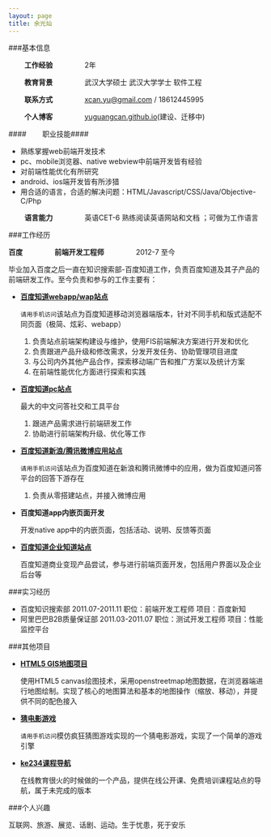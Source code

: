 ```yaml
---
layout: page
title: 余光灿
---
```


###基本信息


&nbsp;&nbsp;&nbsp;&nbsp;&nbsp;&nbsp;&nbsp;&nbsp;**工作经验**&nbsp;&nbsp;&nbsp;&nbsp;&nbsp;&nbsp;&nbsp;&nbsp;&nbsp;&nbsp;&nbsp;&nbsp;&nbsp;&nbsp;&nbsp;&nbsp;2年   
  
&nbsp;&nbsp;&nbsp;&nbsp;&nbsp;&nbsp;&nbsp;&nbsp;**教育背景**&nbsp;&nbsp;&nbsp;&nbsp;&nbsp;&nbsp;&nbsp;&nbsp;&nbsp;&nbsp;&nbsp;&nbsp;&nbsp;&nbsp;&nbsp;&nbsp;武汉大学硕士 武汉大学学士 软件工程        
 
&nbsp;&nbsp;&nbsp;&nbsp;&nbsp;&nbsp;&nbsp;&nbsp;**联系方式**&nbsp;&nbsp;&nbsp;&nbsp;&nbsp;&nbsp;&nbsp;&nbsp;&nbsp;&nbsp;&nbsp;&nbsp;&nbsp;&nbsp;&nbsp;&nbsp;<a href=mailto:xcan.yu@gmail.com>xcan.yu@gmail.com</a> / 18612445995  
 
&nbsp;&nbsp;&nbsp;&nbsp;&nbsp;&nbsp;&nbsp;&nbsp;**个人博客**&nbsp;&nbsp;&nbsp;&nbsp;&nbsp;&nbsp;&nbsp;&nbsp;&nbsp;&nbsp;&nbsp;&nbsp;&nbsp;&nbsp;&nbsp;&nbsp;[yuguangcan.github.io](http://yuguangcan.github.io)(建设、迁移中)   

####&nbsp;&nbsp;&nbsp;&nbsp;&nbsp;&nbsp;&nbsp;&nbsp;职业技能####

   - 熟练掌握web前端开发技术   
   - pc、mobile浏览器、native webview中前端开发皆有经验   
   - 对前端性能优化有所研究   
   - android、ios端开发皆有所涉猎    
   - 用合适的语言，合适的解决问题：HTML/Javascript/CSS/Java/Objective-C/Php 

&nbsp;&nbsp;&nbsp;&nbsp;&nbsp;&nbsp;&nbsp;&nbsp;**语言能力**&nbsp;&nbsp;&nbsp;&nbsp;&nbsp;&nbsp;&nbsp;&nbsp;&nbsp;&nbsp;&nbsp;&nbsp;&nbsp;&nbsp;&nbsp;&nbsp;英语CET-6 熟练阅读英语网站和文档 ；可做为工作语言
   

###工作经历

**百度**&nbsp;&nbsp;&nbsp;&nbsp;&nbsp;&nbsp;&nbsp;&nbsp;&nbsp;&nbsp;&nbsp;&nbsp;&nbsp;&nbsp;&nbsp;&nbsp;**前端开发工程师**&nbsp;&nbsp;&nbsp;&nbsp;&nbsp;&nbsp;&nbsp;&nbsp;&nbsp;&nbsp;&nbsp;&nbsp;&nbsp;&nbsp;&nbsp;&nbsp;2012-7 至今   

毕业加入百度之后一直在知识搜索部-百度知道工作，负责百度知道及其子产品的前端研发工作。至今负责和参与的工作主要有：

- **[百度知道webapp/wap站点](http://zhidao.baidu.com)**    

	`请用手机访问`该站点为百度知道移动浏览器端版本，针对不同手机和版式适配不同页面（极简、炫彩、webapp）

   1. 负责站点前端架构建设与维护，使用FIS前端解决方案进行开发和优化
   2. 负责跟进产品升级和修改需求，分发开发任务、协助管理项目进度
   3. 与公司内外其他产品合作，探索移动端广告和推广方案以及统计方案
   4. 在前端性能优化方面进行探索和实践

- **[百度知道pc站点](http://zhidao.baidu.com)**   

	最大的中文问答社交和工具平台

   1. 跟进产品需求进行前端研发工作
   2. 协助进行前端架构升级、优化等工作

- **[百度知道新浪/腾讯微博应用站点](http://zhidao.baidu.com/open/user/push?appid=10003)**       

	`请用手机访问`该站点为百度知道在新浪和腾讯微博中的应用，做为百度知道问答平台的回答下游存在

   1. 负责从零搭建站点，并接入微博应用

- **百度知道app内嵌页面开发**    

	开发native app中的内嵌页面，包括活动、说明、反馈等页面

- **[百度知道企业知道站点](http://zhidao.baidu.com/c/xiaomi)**   

	百度知道商业变现产品尝试，参与进行前端页面开发，包括用户界面以及企业后台等


###实习经历

- 百度知识搜索部 2011.07-2011.11 职位：前端开发工程师 项目：百度新知
- 阿里巴巴B2B质量保证部 2011.03-2011.07 职位：测试开发工程师 项目：性能监控平台


###其他项目

- [**HTML5 GIS地图项目**](http://html5gis.sinaapp.com)   

	使用HTML5 canvas绘图技术，采用openstreetmap地图数据，在浏览器端进行地图绘制。实现了核心的地图算法和基本的地图操作（缩放、移动），并提供不同的配色接入

- [**猜电影游戏**](http://webappgame.sinaapp.com/film)   

	`请用手机访问`模仿疯狂猜图游戏实现的一个猜电影游戏，实现了一个简单的游戏引擎

- [**ke234课程导航**](http://ke234.sinaapp.com)   

	在线教育很火的时候做的一个产品，提供在线公开课、免费培训课程站点的导航，属于未完成的版本


###个人兴趣

互联网、旅游、展览、话剧、运动。生于忧患，死于安乐



